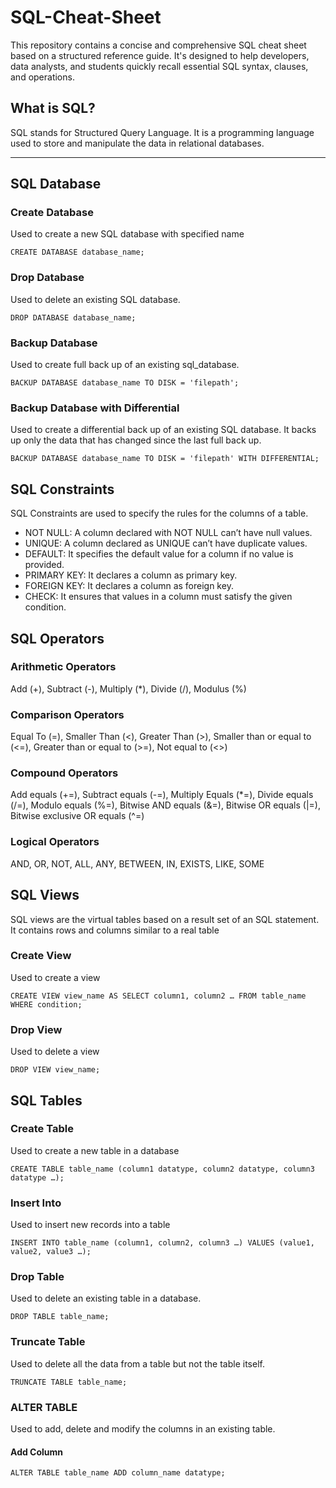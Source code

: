 # SQL-Cheat-Sheet

This repository contains a concise and comprehensive SQL cheat sheet based on a structured reference guide. It's designed to help developers, data analysts, and students quickly recall essential SQL syntax, clauses, and operations.

## What is SQL?
SQL stands for Structured Query Language. It is a programming language used to store and manipulate the data in relational databases.

---

## SQL Database
### Create Database
Used to create a new SQL database with specified name
```
CREATE DATABASE database_name;
```
### Drop Database
Used to delete an existing SQL database.
```
DROP DATABASE database_name;
```
### Backup Database
Used to create full back up of an existing sql_database.
```
BACKUP DATABASE database_name TO DISK = 'filepath';
```
### Backup Database with Differential
Used to create a differential back up of an existing SQL database. It backs up only the data that has changed since the last full back up.
```
BACKUP DATABASE database_name TO DISK = 'filepath' WITH DIFFERENTIAL;
```

##  SQL Constraints
SQL Constraints are used to specify the rules for the columns of a table.
- NOT NULL: A column declared with NOT NULL can’t have null values.
- UNIQUE: A column declared as UNIQUE can’t have duplicate values.
- DEFAULT: It specifies the default value for a column if no value is provided.
- PRIMARY KEY: It declares a column as primary key.
- FOREIGN KEY: It declares a column as foreign key.
- CHECK: It ensures that values in a column must satisfy the given condition.

## SQL Operators
### Arithmetic Operators
Add (+), Subtract (-), Multiply (*), Divide (/), Modulus (%)
### Comparison Operators
Equal To (=), Smaller Than (<), Greater Than (>), Smaller than or equal to (<=), Greater than or equal to (>=), Not equal to (<>)
### Compound Operators
Add equals (+=), Subtract equals (-=), Multiply Equals (*=), Divide equals (/=), Modulo equals (%=), Bitwise AND equals (&=), Bitwise OR equals (|=), Bitwise exclusive OR equals (^=)
### Logical Operators
AND, OR, NOT, ALL, ANY, BETWEEN, IN, EXISTS, LIKE, SOME

## SQL Views
SQL views are the virtual tables based on a result set of an SQL statement. It contains rows and columns similar to a real table
### Create View
Used to create a view
```
CREATE VIEW view_name AS SELECT column1, column2 … FROM table_name WHERE condition;
```
### Drop View
Used to delete a view
```
DROP VIEW view_name;
```

## SQL Tables
### Create Table
Used to create a new table in a database
```
CREATE TABLE table_name (column1 datatype, column2 datatype, column3 datatype …);
```
### Insert Into
Used to insert new records into a table
```
INSERT INTO table_name (column1, column2, column3 …) VALUES (value1, value2, value3 …);
```
### Drop Table
Used to delete an existing table in a database.
```
DROP TABLE table_name;
```
### Truncate Table
Used to delete all the data from a table but not the table itself.
```
TRUNCATE TABLE table_name;
```
### ALTER TABLE
Used to add, delete and modify the columns in an existing table.
#### Add Column
```
ALTER TABLE table_name ADD column_name datatype;
```
